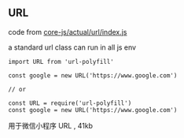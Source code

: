## URL

code from [core-js/actual/url/index.js](https://github.com/zloirock/core-js)

a standard url class can run in all js env

```
import URL from 'url-polyfill'

const google = new URL('https://www.google.com')

// or

const URL = require('url-polyfill')
const google = new URL('https://www.google.com')

```

用于微信小程序 URL , 41kb